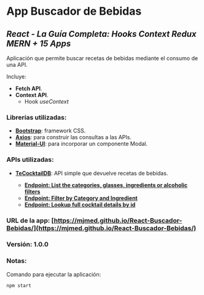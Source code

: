 # App Buscador de Bebidas

## *React - La Guía Completa: Hooks Context Redux MERN + 15 Apps*

Aplicación que permite buscar recetas de bebidas mediante el consumo de una API.

Incluye:
+ **Fetch API**.
+ **Context API**.
    - Hook _useContext_

### Librerías utilizadas:
- [**Bootstrap**](https://getbootstrap.com/): framework CSS.
- [**Axios**](https://www.npmjs.com/package/axios): para construir las consultas a las APIs.
- [**Material-UI**](https://material-ui.com/es/): para incorporar un componente Modal.

### APIs utilizadas:
- [**TeCocktailDB**](https://www.thecocktaildb.com/): API simple que devuelve recetas de bebidas.

    - [**Endpoint: List the categories, glasses, ingredients or alcoholic filters**](https://www.thecocktaildb.com/api/json/v1/1/list.php?c=list)
    - [**Endpoint: Filter by Category and Ingredient**](https://www.thecocktaildb.com/api/json/v1/1/filter.php?i=Vodka&c=Ordinary_Drink)
    - [**Endpoint: Lookup full cocktail details by id**](https://www.thecocktaildb.com/api/json/v1/1/lookup.php?i=11007)

### URL de la app: [https://mjmed.github.io/React-Buscador-Bebidas/](https://mjmed.github.io/React-Buscador-Bebidas/)

### Versión: 1.0.0

### Notas:
Comando para ejecutar la aplicación:
```
npm start
```
